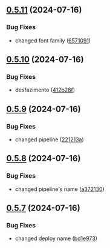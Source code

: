 ## [0.5.11](https://github.com/kub3dev/confeitaria/compare/0.5.10...0.5.11) (2024-07-16)


### Bug Fixes

* changed font family ([6571091](https://github.com/kub3dev/confeitaria/commit/65710913e314acb048f5e85fa402089bcb5e29dd))



## [0.5.10](https://github.com/kub3dev/confeitaria/compare/0.5.9...0.5.10) (2024-07-16)


### Bug Fixes

* desfazimento ([412b28f](https://github.com/kub3dev/confeitaria/commit/412b28f85542abba0bf0ba1d39d6eb9a376f59f3))



## [0.5.9](https://github.com/kub3dev/confeitaria/compare/0.5.8...0.5.9) (2024-07-16)


### Bug Fixes

* changed pipeline ([221213a](https://github.com/kub3dev/confeitaria/commit/221213a5fd8ca0589f21effbeb3a25f021a6c2bc))



## [0.5.8](https://github.com/kub3dev/confeitaria/compare/0.5.7...0.5.8) (2024-07-16)


### Bug Fixes

* changed pipeline's name ([a372130](https://github.com/kub3dev/confeitaria/commit/a372130283b7d9e56f78b351fb3d91c45f9a2f56))



## [0.5.7](https://github.com/kub3dev/confeitaria/compare/0.5.6...0.5.7) (2024-07-16)


### Bug Fixes

* changed deploy name ([bd1e973](https://github.com/kub3dev/confeitaria/commit/bd1e97322cc2a0d15076401b77b49a9e4451b294))



